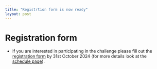 ```yaml
---
title: "Registrtion form is now ready"
layout: post
---
```


# Registration form
* If you are interested in participating in the challenge please fill out the [registration form](https://forms.gle/wqYszj7ZxibTd2rP9) by 31st October 2024 (for more details look at the [schedule page](https://processchallenge.github.io/schedule)).